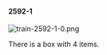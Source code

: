 #### 2592-1
![train-2592-1-0.png](https://github.com/lil-lab/nlvr/raw/master/nlvr/train/images/65/train-2592-1-0.png "train-2592-1-0.png")

There is a box with 4 items.